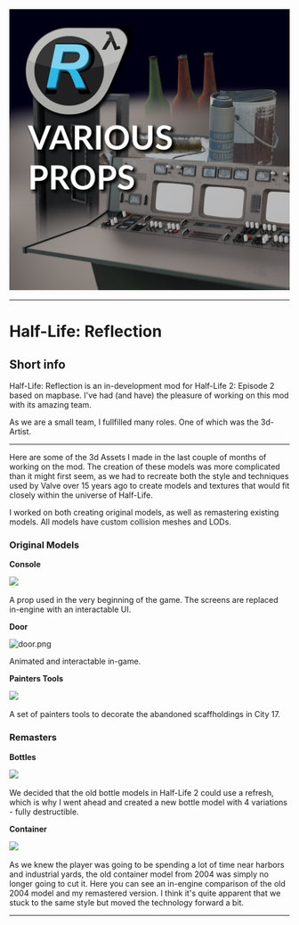 <img title="" src="hlr-content/hlr-header.png" alt="hlr-header.png" width="665" data-align="center">

---

# Half-Life: Reflection

## Short info

Half-Life: Reflection is an in-development mod for Half-Life 2: Episode 2 based on mapbase. I've had (and have) the pleasure of working on this mod with its amazing team.

As we are a small team, I fullfilled many roles. One of which was the 3d-Artist.

---

Here are some of the 3d Assets I made in the last couple of months of working on the mod. The creation of these models was more complicated than it might first seem, as we had to recreate both the style and techniques used by Valve over 15 years ago to create models and textures that would fit closely within the universe of Half-Life.

I worked on both creating original models, as well as remastering existing models. All models have custom collision meshes and LODs.

### Original Models

**Console**

![](hlr-content/console.png)

A prop used in the very beginning of the game. The screens are replaced in-engine with an interactable UI.

**Door**

![door.png](hlr-content/door.png)

Animated and interactable in-game.

**Painters Tools**

![](hlr-content/paint.png)

A set of painters tools to decorate the abandoned scaffholdings in City 17.

### Remasters

**Bottles**

![](hlr-content/bottles.png)

We decided that the old bottle models in Half-Life 2 could use a refresh, which is why I went ahead and created a new bottle model with 4 variations - fully destructible.

**Container**

![](hlr-content/container-comparison.png)

As we knew the player was going to be spending a lot of time near harbors and industrial yards, the old container model from 2004 was simply no longer going to cut it. Here you can see an in-engine comparison of the old 2004 model and my remastered version. I think it's quite apparent that we stuck to the same style but moved the technology forward a bit.

****
